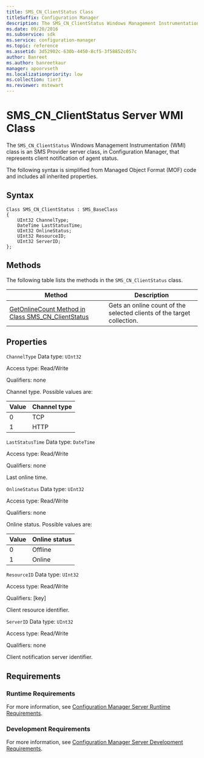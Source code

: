 ```yaml
---
title: SMS_CN_ClientStatus Class
titleSuffix: Configuration Manager
description: The SMS_CN_ClientStatus Windows Management Instrumentation class is an SMS Provider server class, in Configuration Manager, that represents client notification of agent status.
ms.date: 09/20/2016
ms.subservice: sdk
ms.service: configuration-manager
ms.topic: reference
ms.assetid: 3d52902c-630b-4450-8cf5-3f58852c057c
author: Banreet
ms.author: banreetkaur
manager: apoorvseth
ms.localizationpriority: low
ms.collection: tier3
ms.reviewer: mstewart
---
```

# SMS_CN_ClientStatus Server WMI Class
The `SMS_CN_ClientStatus` Windows Management Instrumentation (WMI) class is an SMS Provider server class, in Configuration Manager, that represents client notification of agent status.

 The following syntax is simplified from Managed Object Format (MOF) code and includes all inherited properties.

## Syntax

```
Class SMS_CN_ClientStatus : SMS_BaseClass
{
    UInt32 ChannelType;
    DateTime LastStatusTime;
    UInt32 OnlineStatus;
    UInt32 ResourceID;
    UInt32 ServerID;
};
```

## Methods
 The following table lists the methods in the `SMS_CN_ClientStatus` class.

|Method|Description|
|------------|-----------------|
|[GetOnlineCount Method in Class SMS_CN_ClientStatus](../../../../../develop/reference/core/clients/status/getonlinecount-method-in-class-sms_cn_clientstatus.md)|Gets an online count of the selected clients of the target collection.|

## Properties
 `ChannelType`
 Data type: `UInt32`

 Access type: Read/Write

 Qualifiers: none

 Channel type. Possible values are:

|Value|Channel type|
|-|-|
|0|TCP|
|1|HTTP|

 `LastStatusTime`
 Data type: `DateTime`

 Access type: Read/Write

 Qualifiers: none

 Last online time.

 `OnlineStatus`
 Data type: `UInt32`

 Access type: Read/Write

 Qualifiers: none

 Online status. Possible values are:

|Value|Online status|
|-|-|
|0|Offline|
|1|Online|

 `ResourceID`
 Data type: `UInt32`

 Access type: Read/Write

 Qualifiers: [key]

 Client resource identifier.

 `ServerID`
 Data type: `UInt32`

 Access type: Read/Write

 Qualifiers: none

 Client notification server identifier.

## Requirements

### Runtime Requirements
 For more information, see [Configuration Manager Server Runtime Requirements](../../../../../develop/core/reqs/server-runtime-requirements.md).

### Development Requirements
 For more information, see [Configuration Manager Server Development Requirements](../../../../../develop/core/reqs/server-development-requirements.md).
